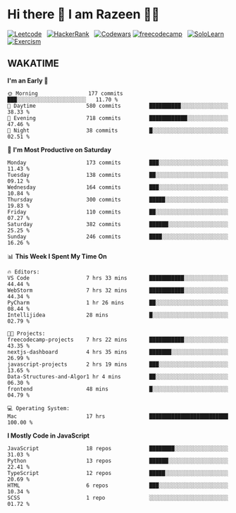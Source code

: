 # Hi there 👋 I am Razeen 👩‍💻


[![Leetcode](https://img.shields.io/badge/-LeetCode-FFA116?style=for-the-badge&logo=LeetCode&logoColor=black)](https://leetcode.com/razeenshaikh/)&nbsp;&nbsp;
[![HackerRank](https://img.shields.io/badge/-Hackerrank-2EC866?style=for-the-badge&logo=HackerRank&logoColor=white)](https://www.hackerrank.com/profile/razeen_m_shaikh)&nbsp;&nbsp;
[![Codewars](https://img.shields.io/badge/Codewars-B1361E?style=for-the-badge&logo=Codewars&logoColor=white)](https://www.codewars.com/users/razeen_shaikh)
[![freecodecamp](https://img.shields.io/badge/freecodecamp-27273D?style=for-the-badge&logo=freecodecamp&logoColor=white)](https://www.freecodecamp.org/razeen)&nbsp;&nbsp;
[![SoloLearn](https://img.shields.io/badge/-Sololearn-3a464b?style=for-the-badge&logo=Sololearn&logoColor=white)](https://www.sololearn.com/en/profile/30940776)&nbsp;&nbsp;
[![Exercism](https://img.shields.io/badge/Exercism-009CAB?style=for-the-badge&logo=exercism&logoColor=white)](https://exercism.org/profiles/Razeen-Shaikh)

## WAKATIME

<!--START_SECTION:waka-->
**I'm an Early 🐤** 

```text
🌞 Morning                177 commits         ███░░░░░░░░░░░░░░░░░░░░░░   11.70 % 
🌆 Daytime                580 commits         ██████████░░░░░░░░░░░░░░░   38.33 % 
🌃 Evening                718 commits         ████████████░░░░░░░░░░░░░   47.46 % 
🌙 Night                  38 commits          █░░░░░░░░░░░░░░░░░░░░░░░░   02.51 % 
```
📅 **I'm Most Productive on Saturday** 

```text
Monday                   173 commits         ███░░░░░░░░░░░░░░░░░░░░░░   11.43 % 
Tuesday                  138 commits         ██░░░░░░░░░░░░░░░░░░░░░░░   09.12 % 
Wednesday                164 commits         ███░░░░░░░░░░░░░░░░░░░░░░   10.84 % 
Thursday                 300 commits         █████░░░░░░░░░░░░░░░░░░░░   19.83 % 
Friday                   110 commits         ██░░░░░░░░░░░░░░░░░░░░░░░   07.27 % 
Saturday                 382 commits         ██████░░░░░░░░░░░░░░░░░░░   25.25 % 
Sunday                   246 commits         ████░░░░░░░░░░░░░░░░░░░░░   16.26 % 
```


📊 **This Week I Spent My Time On** 

```text
🔥 Editors: 
VS Code                  7 hrs 33 mins       ███████████░░░░░░░░░░░░░░   44.44 % 
WebStorm                 7 hrs 32 mins       ███████████░░░░░░░░░░░░░░   44.34 % 
PyCharm                  1 hr 26 mins        ██░░░░░░░░░░░░░░░░░░░░░░░   08.44 % 
Intellijidea             28 mins             █░░░░░░░░░░░░░░░░░░░░░░░░   02.79 % 

🐱‍💻 Projects: 
freecodecamp-projects    7 hrs 22 mins       ███████████░░░░░░░░░░░░░░   43.35 % 
nextjs-dashboard         4 hrs 35 mins       ███████░░░░░░░░░░░░░░░░░░   26.99 % 
javascript-projects      2 hrs 19 mins       ███░░░░░░░░░░░░░░░░░░░░░░   13.65 % 
Data-Structures-and-Algor1 hr 4 mins         ██░░░░░░░░░░░░░░░░░░░░░░░   06.30 % 
frontend                 48 mins             █░░░░░░░░░░░░░░░░░░░░░░░░   04.79 % 

💻 Operating System: 
Mac                      17 hrs              █████████████████████████   100.00 % 
```

**I Mostly Code in JavaScript** 

```text
JavaScript               18 repos            ████████░░░░░░░░░░░░░░░░░   31.03 % 
Python                   13 repos            ██████░░░░░░░░░░░░░░░░░░░   22.41 % 
TypeScript               12 repos            █████░░░░░░░░░░░░░░░░░░░░   20.69 % 
HTML                     6 repos             ███░░░░░░░░░░░░░░░░░░░░░░   10.34 % 
SCSS                     1 repo              ░░░░░░░░░░░░░░░░░░░░░░░░░   01.72 % 
```




<!--END_SECTION:waka-->
